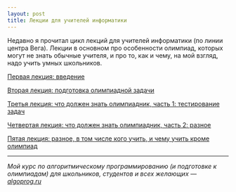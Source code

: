 ```yaml
---
layout: post
title: Лекции для учителей информатики
---
```


Недавно я прочитал цикл лекций для учителей информатики (по линии центра Вега). Лекции в основном про особенности олимпиад, которых могут не знать обычные учителя, и про то, как и чему, на мой взгляд, надо учить умных школьников.

[Первая лекция: введение](https://www.youtube.com/watch?v=OIm8qXXWZs8)

[Вторая лекция: подготовка олимпиадной задачи](https://www.youtube.com/watch?v=L8Pigsh0u78)

[Третья лекция: что должен знать олимпиадник, часть 1: тестирование задач](https://www.youtube.com/watch?v=iSZAEpVd3sg)

[Четвертая лекция: что должен знать олимпиадник, часть 2: разное](https://www.youtube.com/watch?v=pEadGs6mcGg)

[Пятая лекция: разное, в том числе кого учить, и чему учить кроме олимпиад](https://www.youtube.com/watch?v=AGAgEDeaWNw)

----

*Мой курс по алгоритмическому программированию (и подготовке к олимпиадам) для школьников, студентов и всех желающих — [algoprog.ru](http://algoprog.ru)*
